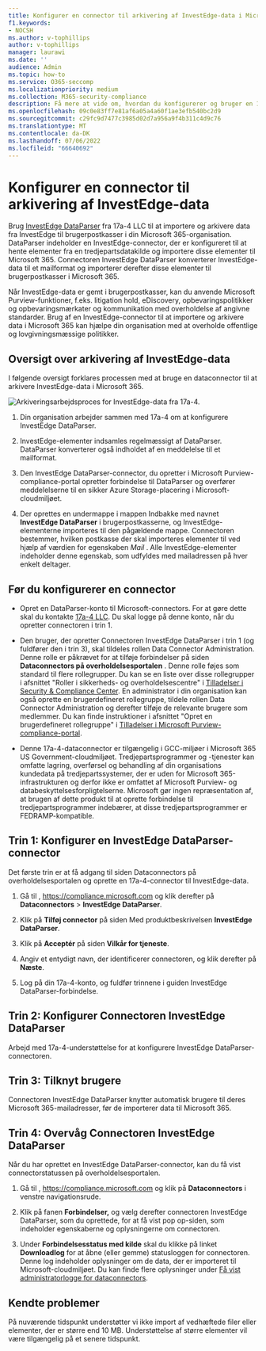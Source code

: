 ```yaml
---
title: Konfigurer en connector til arkivering af InvestEdge-data i Microsoft 365
f1.keywords:
- NOCSH
ms.author: v-tophillips
author: v-tophillips
manager: laurawi
ms.date: ''
audience: Admin
ms.topic: how-to
ms.service: O365-seccomp
ms.localizationpriority: medium
ms.collection: M365-security-compliance
description: Få mere at vide om, hvordan du konfigurerer og bruger en 17a-4 InvestEdge DataParser-connector til at importere og arkivere InvestEdge-data i Microsoft 365.
ms.openlocfilehash: 09c0e83ff7e81af6a05a4a60f1ae3efb540bc2d9
ms.sourcegitcommit: c29fc9d7477c3985d02d7a956a9f4b311c4d9c76
ms.translationtype: MT
ms.contentlocale: da-DK
ms.lasthandoff: 07/06/2022
ms.locfileid: "66640692"
---
```

# <a name="set-up-a-connector-to-archive-investedge-data"></a>Konfigurer en connector til arkivering af InvestEdge-data

Brug [InvestEdge DataParser](https://www.17a-4.com/investedge-dataparser/) fra 17a-4 LLC til at importere og arkivere data fra InvestEdge til brugerpostkasser i din Microsoft 365-organisation. DataParser indeholder en InvestEdge-connector, der er konfigureret til at hente elementer fra en tredjepartsdatakilde og importere disse elementer til Microsoft 365. Connectoren InvestEdge DataParser konverterer InvestEdge-data til et mailformat og importerer derefter disse elementer til brugerpostkasser i Microsoft 365.

Når InvestEdge-data er gemt i brugerpostkasser, kan du anvende Microsoft Purview-funktioner, f.eks. litigation hold, eDiscovery, opbevaringspolitikker og opbevaringsmærkater og kommunikation med overholdelse af angivne standarder. Brug af en InvestEdge-connector til at importere og arkivere data i Microsoft 365 kan hjælpe din organisation med at overholde offentlige og lovgivningsmæssige politikker.

## <a name="overview-of-archiving-investedge-data"></a>Oversigt over arkivering af InvestEdge-data

I følgende oversigt forklares processen med at bruge en dataconnector til at arkivere InvestEdge-data i Microsoft 365.

![Arkiveringsarbejdsproces for InvestEdge-data fra 17a-4.](../media/InvestEdgeDataParserConnectorWorkflow.png)

1. Din organisation arbejder sammen med 17a-4 om at konfigurere InvestEdge DataParser.

2. InvestEdge-elementer indsamles regelmæssigt af DataParser. DataParser konverterer også indholdet af en meddelelse til et mailformat.

3. Den InvestEdge DataParser-connector, du opretter i Microsoft Purview-compliance-portal opretter forbindelse til DataParser og overfører meddelelserne til en sikker Azure Storage-placering i Microsoft-cloudmiljøet.

4. Der oprettes en undermappe i mappen Indbakke med navnet **InvestEdge DataParser** i brugerpostkasserne, og InvestEdge-elementerne importeres til den pågældende mappe. Connectoren bestemmer, hvilken postkasse der skal importeres elementer til ved hjælp af værdien for egenskaben *Mail* . Alle InvestEdge-elementer indeholder denne egenskab, som udfyldes med mailadressen på hver enkelt deltager.

## <a name="before-you-set-up-a-connector"></a>Før du konfigurerer en connector

- Opret en DataParser-konto til Microsoft-connectors. For at gøre dette skal du kontakte [17a-4 LLC](https://www.17a-4.com/contact/). Du skal logge på denne konto, når du opretter connectoren i trin 1.

- Den bruger, der opretter Connectoren InvestEdge DataParser i trin 1 (og fuldfører den i trin 3), skal tildeles rollen Data Connector Administration. Denne rolle er påkrævet for at tilføje forbindelser på siden **Dataconnectors på overholdelsesportalen** . Denne rolle føjes som standard til flere rollegrupper. Du kan se en liste over disse rollegrupper i afsnittet "Roller i sikkerheds- og overholdelsescentre" i [Tilladelser i Security & Compliance Center](../security/office-365-security/permissions-in-the-security-and-compliance-center.md#roles-in-the-security--compliance-center). En administrator i din organisation kan også oprette en brugerdefineret rollegruppe, tildele rollen Data Connector Administration og derefter tilføje de relevante brugere som medlemmer. Du kan finde instruktioner i afsnittet "Opret en brugerdefineret rollegruppe" i [Tilladelser i Microsoft Purview-compliance-portal](microsoft-365-compliance-center-permissions.md#create-a-custom-role-group).

- Denne 17a-4-dataconnector er tilgængelig i GCC-miljøer i Microsoft 365 US Government-cloudmiljøet. Tredjepartsprogrammer og -tjenester kan omfatte lagring, overførsel og behandling af din organisations kundedata på tredjepartssystemer, der er uden for Microsoft 365-infrastrukturen og derfor ikke er omfattet af Microsoft Purview- og databeskyttelsesforpligtelserne. Microsoft gør ingen repræsentation af, at brugen af dette produkt til at oprette forbindelse til tredjepartsprogrammer indebærer, at disse tredjepartsprogrammer er FEDRAMP-kompatible.

## <a name="step-1-set-up-a-investedge-dataparser-connector"></a>Trin 1: Konfigurer en InvestEdge DataParser-connector

Det første trin er at få adgang til siden Dataconnectors på overholdelsesportalen og oprette en 17a-4-connector til InvestEdge-data.

1. Gå til , <https://compliance.microsoft.com> og klik derefter på **Dataconnectors** > **InvestEdge DataParser**.

2. Klik på **Tilføj connector** på siden Med produktbeskrivelsen **InvestEdge DataParser**.

3. Klik på **Acceptér** på siden **Vilkår for tjeneste**.

4. Angiv et entydigt navn, der identificerer connectoren, og klik derefter på **Næste**.

5. Log på din 17a-4-konto, og fuldfør trinnene i guiden InvestEdge DataParser-forbindelse.

## <a name="step-2-configure-the-investedge-dataparser-connector"></a>Trin 2: Konfigurer Connectoren InvestEdge DataParser

Arbejd med 17a-4-understøttelse for at konfigurere InvestEdge DataParser-connectoren.

## <a name="step-3-map-users"></a>Trin 3: Tilknyt brugere

Connectoren InvestEdge DataParser knytter automatisk brugere til deres Microsoft 365-mailadresser, før de importerer data til Microsoft 365.

## <a name="step-4-monitor-the-investedge-dataparser-connector"></a>Trin 4: Overvåg Connectoren InvestEdge DataParser

Når du har oprettet en InvestEdge DataParser-connector, kan du få vist connectorstatussen på overholdelsesportalen.

1. Gå til , <https://compliance.microsoft.com> og klik på **Dataconnectors** i venstre navigationsrude.

2. Klik på fanen **Forbindelser,** og vælg derefter connectoren InvestEdge DataParser, som du oprettede, for at få vist pop op-siden, som indeholder egenskaberne og oplysningerne om connectoren.

3. Under **Forbindelsesstatus med kilde** skal du klikke på linket **Downloadlog** for at åbne (eller gemme) statusloggen for connectoren. Denne log indeholder oplysninger om de data, der er importeret til Microsoft-cloudmiljøet. Du kan finde flere oplysninger under [Få vist administratorlogge for dataconnectors](data-connector-admin-logs.md).

## <a name="known-issues"></a>Kendte problemer

På nuværende tidspunkt understøtter vi ikke import af vedhæftede filer eller elementer, der er større end 10 MB. Understøttelse af større elementer vil være tilgængelig på et senere tidspunkt.
